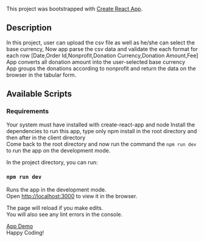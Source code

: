 This project was bootstrapped with [Create React App](https://github.com/facebook/create-react-app).

## Description
In this project, user can upload the csv file as well as he/she can select the base currency,
Now app parse the csv data and validate the each format for each row  [Date,Order Id,Nonprofit,Donation Currency,Donation Amount,Fee]<br/>
App converts all donation amount into the user-selected base currency<br/>
App groups the donations according to nonprofit and return the data on the browser in the tabular form.


## Available Scripts

### Requirements 
Your system must have installed with create-react-app and node 
Install the dependencies to run this app, type only npm install in the root directory and then after in the client directory<br/>
Come back to the root directory and now run the command the ```npm run dev``` to run the app on the development mode. 


In the project directory, you can run:

### `npm run dev`

Runs the app in the development mode.<br />
Open [http://localhost:3000](http://localhost:3000) to view it in the browser.

The page will reload if you make edits.<br />
You will also see any lint errors in the console.


[App Demo](http://giveindia.learnreact.ml/)<br/>
Happy Coding!
